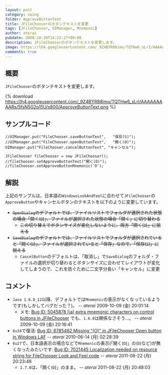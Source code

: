 ```yaml
---
layout: post
category: swing
folder: ApproveButtonText
title: JFileChooserのボタンテキストを変更
tags: [JFileChooser, UIManager, Mnemonic]
author: aterai
pubdate: 2008-10-20T14:22:27+09:00
description: JFileChooserのボタンテキストを変更します。
image: https://lh4.googleusercontent.com/_9Z4BYR88imo/TQTHw6_sLrI/AAAAAAAAARs/5fsN5G2p15U/s800/ApproveButtonText.png
comments: true
---
```

## 概要
`JFileChooser`のボタンテキストを変更します。

{% download https://lh4.googleusercontent.com/_9Z4BYR88imo/TQTHw6_sLrI/AAAAAAAAARs/5fsN5G2p15U/s800/ApproveButtonText.png %}

## サンプルコード
<pre class="prettyprint"><code>//UIManager.put("FileChooser.saveButtonText",   "保存(S)");
//UIManager.put("FileChooser.openButtonText",   "開く(O)");
UIManager.put("FileChooser.cancelButtonText", "キャンセル");

JFileChooser fileChooser = new JFileChooser();
//fileChooser.setApproveButtonText("開く(O)");
//fileChooser.setApproveButtonMnemonic('O');
</code></pre>

## 解説
上記のサンプルは、日本語の`WindowsLookAndFeel`に合わせて`JFileChooser`の`ApproveButton`やキャンセルボタンのテキストを以下のように変更しています。

- ~~`OpenDialog`のデフォルトでは、ファイルリストでフォルダが選択された状態の場合「開く(`O`)」、ファイルが選択された状態の場合「開く」に切り替わる~~
    - ~~この切り替えでボタンサイズが変化しないように、両方「開く(`O`)」に揃える~~
- ~~`SaveDialog`のデフォルトでは、ファイルリストでフォルダが選択されていると「開く(`O`)」、ファイルが選択されていると「保存」なので、「保存(`S`)」に揃える~~
    - `CancelButton`のデフォルトは、「取消し」で`SaveDialog`のフォルダ・ファイルの選択が切り替わるとボタンサイズに合わせてレイアウトが変化してしまうので、これを防ぐために二文字分長い「キャンセル」に変更

<!-- dummy comment line for breaking list -->

## コメント
- `Java 1.6.0_12`以降、デフォルトでは`Mnemonic`の表示がなくなっているようです(もしかしてバグだった？)。 -- *aterai* 2009-10-09 (金) 20:01:14
    - メモ: [Bug ID: 5045878 &#91;ja&#93; extra mnemonic characters on control buttons in JFileChooser](http://bugs.java.com/bugdatabase/view_bug.do?bug_id=5045878) でも、`1.6.0`は関係なさそう…。 -- *aterai* 2009-10-09 (金) 20:16:41
- `6u18`で復活: [Bug ID: 6785462 Missing "(O)" in JFileChooser Open button in Windows LAF](http://bugs.java.com/bugdatabase/view_bug.do?bug_id=6785462) -- *aterai* 2010-06-14 (月) 02:28:39
- `6u27`で、日本語表示の場合などで`Mnemonic`の表示(「開く(`O`)」の(`O`)など)が無くなったみたいです: [Bug ID: 7021445 Localization needed on resource string for FileChooser Look and Feel code](http://bugs.java.com/bugdatabase/view_bug.do?bug_id=7021445) -- *aterai* 2011-08-22 (月) 20:23:48
    - `1.7.0`は、「開く(`O`)」のまま。 -- *aterai* 2011-08-22 (月) 20:48:03

<!-- dummy comment line for breaking list -->
